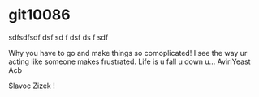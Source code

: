 # git10086

sdfsdfsdf
dsf
sd
f
dsf
ds
f
sdf

Why you have to go and make things so comoplicated!
I see the way ur acting like someone makes frustrated.
Life is u fall u down u...
AvirlYeast
Acb

Slavoc Zizek !
